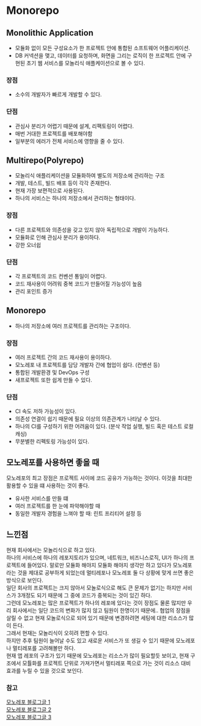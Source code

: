 # Monorepo

## Monolithic Application
- 모듈화 없이 모든 구성요소가 한 프로젝트 안에 통합된 소프트웨어 어플리케이션.   
- DB 커넥션을 맺고, 데이터를 요청하며, 화면을 그리는 로직이 한 프로젝트 안에 구현된 초기 웹 서비스를 모놀리식 애플케이션으로 볼 수 있다.

### 장점
- 소수의 개발자가 빠르게 개발할 수 있다.

### 단점
- 관심사 분리가 어렵기 때문에 설계, 리팩토링이 어렵다.
- 매번 거대한 프로젝트를 배포해야함
- 일부분의 에러가 전체 서비스에 영향을 줄 수 있다.


## Multirepo(Polyrepo)
- 모놀리식 애플리케이션을 모듈화하여 별도의 저장소에 관리하는 구조
- 개발, 테스트, 빌드 배포 등이 각각 존재한다.
- 현재 가장 보편적으로 사용된다. 
- 하나의 서비스는 하나의 저장소에서 관리하는 형태이다.

### 장점
- 다른 프로젝트와 의존성을 갖고 있지 않아 독립적으로 개발이 가능하다.
- 모듈화로 인해 관심사 분리가 용이하다.
- 강한 오너쉽

### 단점
- 각 프로젝트의 코드 컨벤션 통일이 어렵다.
- 코드 재사용이 어려워 중복 코드가 만들어질 가능성이 높음
- 관리 포인트 증가


## Monorepo
- 하나의 저장소에 여러 프로젝트를 관리하는 구조이다.

### 장점
- 여러 프로젝트 간의 코드 재사용이 용이하다.
- 모노레포 내 프로젝트를 담당 개발자 간에 협업이 쉽다. (컨벤션 등)
- 통합된 개발환경 및 DevOps 구성
- 새프로젝트 또한 쉽게 만들 수 있다.

### 단점
- CI 속도 저하 가능성이 있다.
- 의존성 연결이 쉽기 때문에 필요 이상의 의존관계가 나타날 수 있다.
- 하나의 CI를 구성하기 위한 어려움이 있다. (분삭 작업 실행, 빌드 혹은 테스트 로컬 캐싱)
- 무분별한 리펙토링 가능성이 있다.


## 모노레포를 사용하면 좋을 때
모노레포의 최고 장점은 프로젝트 사이에 코드 공유가 가능하는 것이다. 이것을 최대한 활용할 수 있을 떄 사용하는 것이 좋다.

- 유사한 서비스를 만들 떄
- 여러 프로젝트를 한 눈에 파악해야할 때
- 동일한 개발자 경험을 느껴야 할 때: 린트 프리티어 설정 등



## 느낀점
현재 회사에서는 모놀리식으로 하고 있다.   
하나의 서비스에 하나의 레포지토리가 있으며, 네트워크, 비즈니스로직, UI가 하나의 프로젝트에 들어있다. 
말로만 모듈화 해야지 모듈화 해야지 생각만 하고 있다가 모노레포라는 것을 제대로 공부하게 되었는데 멀티레포나 모노레포 둘 다 상황에 맞게 쓰면 좋은 방식으로 보인다.   
일단 회사의 프로젝트는 크지 않아서 모놀로식으로 해도 큰 문제가 없기는 하지만 서비스가 3개정도 되기 때문에 그 중에 코드가 중복되는 것이 있긴 하다.     
그런데 모노레포는 많은 프로젝트가 하나의 레포에 있다는 것이 장점도 물론 많지만 우리 회사에서는 일단 코드의 변화가 많지 않고 팀원이 한명이기 때문에.. 협업의 장점을 살릴 수 없고 현재 모놀로식으로 되어 있기 때문에 변경하려면 세팅에 대한 리소스가 많이 든다.   
그래서 현재는 모놀리식이 오히려 편할 수 있다.     
하지만 추후 팀원이 늘어날 수도 있고 새로운 서비스가 또 생길 수 있기 때문에 모노레포나 멀티레포를 고려해볼만 하다.   
현재 앱 레포의 구조가 있기 때문에 모노레포는 리소스가 많이 필요할듯 보이고, 현재 구조에서 모튤화를 프로젝트 단위로 가져가면서 멀티레포 쪽으로 가는 것이 리소스 대비 효과를 누릴 수 있을 것으로 보인다.   



### 참고
[모노레포 블로그글 1](https://velog.io/@dbwjd5864/%EC%9A%B0%EC%95%84%EC%BD%98-2022-%EC%9A%B0%EB%A6%AC%EB%8A%94-%ED%95%98%EB%82%98%EB%8B%A4-%EB%AA%A8%EB%85%B8%EB%A0%88%ED%8F%AC-with-pnpm)  
[모노레포 블로그글 2](https://medium.com/hcleedev/dev-monorepo-%EA%B0%9C%EB%85%90-%EC%95%8C%EC%95%84%EB%B3%B4%EA%B8%B0-33fd3ce2b767)   
[모노레포 블로그글 3](https://beomy.github.io/tech/etc/monorepo-concept/)   

